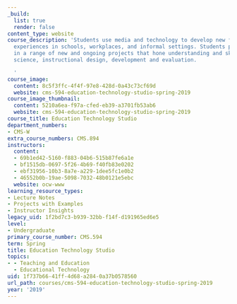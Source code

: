 ```yaml
---
_build:
  list: true
  render: false
content_type: website
course_description: 'Students use media and technology to develop new forms of learning
  experiences in schools, workplaces, and informal settings. Students participate
  in a range of new and ongoing projects that hone understanding and skills in learning
  science, instructional design, development and evaluation.

  '
course_image:
  content: 8c5f3ffc-4f4f-97e8-428d-0a43c73cf69d
  website: cms-594-education-technology-studio-spring-2019
course_image_thumbnail:
  content: 5210a6ea-f97a-cfed-eb39-a3701fb53ab6
  website: cms-594-education-technology-studio-spring-2019
course_title: Education Technology Studio
department_numbers:
- CMS-W
extra_course_numbers: CMS.894
instructors:
  content:
  - 69b1ed42-5160-f883-04b6-515b87fe6a1e
  - bf1515db-0697-5f26-4b69-f40fb83e0202
  - ebf31956-10b3-8a7e-a229-1dee5fc1e0b2
  - 46552b0b-19ae-5098-7032-48b0121e5ebc
  website: ocw-www
learning_resource_types:
- Lecture Notes
- Projects with Examples
- Instructor Insights
legacy_uid: 1f2bd7c3-b939-32bb-f14f-d191965ed6e5
level:
- Undergraduate
primary_course_number: CMS.594
term: Spring
title: Education Technology Studio
topics:
- - Teaching and Education
  - Educational Technology
uid: 1f737b66-41ff-4d68-a284-0a37b0578560
url_path: courses/cms-594-education-technology-studio-spring-2019
year: '2019'
---
```

